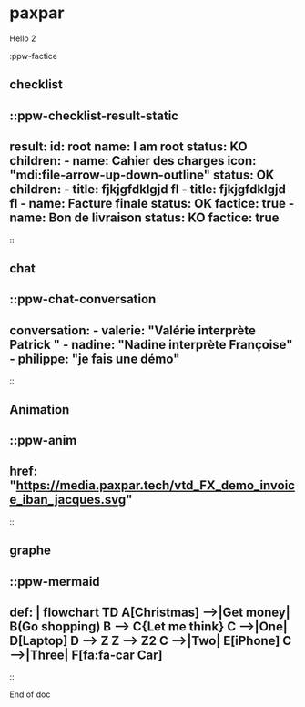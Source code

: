 # paxpar

Hello 2

:ppw-factice


## checklist

::ppw-checklist-result-static
---
result:
    id: root
    name: I am root
    status: KO
    children:
    - name: Cahier des charges
      icon: "mdi:file-arrow-up-down-outline"
      status: OK
      children:
        - title: fjkjgfdklgjd fl
        - title: fjkjgfdklgjd fl
    - name: Facture finale
      status: OK
      factice: true
    - name: Bon de livraison
      status: KO
      factice: true
---
::


## chat

::ppw-chat-conversation
---
conversation:
    - valerie: "Valérie interprète Patrick "
    - nadine: "Nadine interprète Françoise"
    - philippe: "je fais une démo"
---
::



## Animation

::ppw-anim
---
href: "https://media.paxpar.tech/vtd_FX_demo_invoice_iban_jacques.svg"
---
::


## graphe

::ppw-mermaid
---
def: |
    flowchart TD
        A[Christmas] -->|Get money| B(Go shopping)
        B --> C{Let me think}
        C -->|One| D[Laptop]
        D --> Z
        Z --> Z2
        C -->|Two| E[iPhone]
        C -->|Three| F[fa:fa-car Car]
---
::


End of doc
